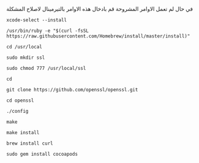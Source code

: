 في حال لم تعمل الاوامر المشروحة قم بادخال هذه الاوامر بالتيرمينال لاصلاح المشكلة


` xcode-select --install `


` /usr/bin/ruby -e "$(curl -fsSL https://raw.githubusercontent.com/Homebrew/install/master/install)" `

` cd /usr/local `

` sudo mkdir ssl `

` sudo chmod 777 /usr/local/ssl `

` cd `

` git clone https://github.com/openssl/openssl.git `

` cd openssl `

` ./config `

` make `

` make install `



` brew install curl `


` sudo gem install cocoapods `
